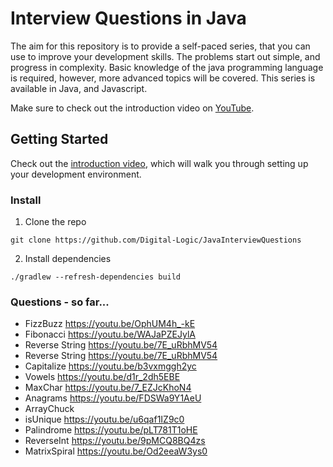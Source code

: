 # Interview Questions in Java

The aim for this repository is to provide a self-paced series, 
that you can use to improve your development skills. The 
problems start out simple, and progress in complexity. Basic 
knowledge of the java programming language is required, however, 
more advanced topics will be covered. This series is available in Java, 
and Javascript.

Make sure to check out the introduction video on [YouTube](https://youtu.be/lIxQ_4UVG3w).

## Getting Started
Check out the [introduction video](https://youtu.be/lIxQ_4UVG3w),
which will walk you through setting up your development environment.

### Install
1. Clone the repo
````
git clone https://github.com/Digital-Logic/JavaInterviewQuestions
````
2. Install dependencies
````
./gradlew --refresh-dependencies build
````

### Questions - so far...
* FizzBuzz https://youtu.be/OphUM4h_-kE
* Fibonacci https://youtu.be/WAJaPZEJylA
* Reverse String https://youtu.be/7E_uRbhMV54
* Reverse String https://youtu.be/7E_uRbhMV54
* Capitalize https://youtu.be/b3vxmggh2yc
* Vowels https://youtu.be/d1r_2dh5EBE
* MaxChar https://youtu.be/7_EZJcKhoN4
* Anagrams https://youtu.be/FDSWa9Y1AeU
* ArrayChuck
* isUnique https://youtu.be/u6qaf1IZ9c0
* Palindrome https://youtu.be/pLT781T1oHE
* ReverseInt https://youtu.be/9pMCQ8BQ4zs
* MatrixSpiral https://youtu.be/Od2eeaW3ys0
